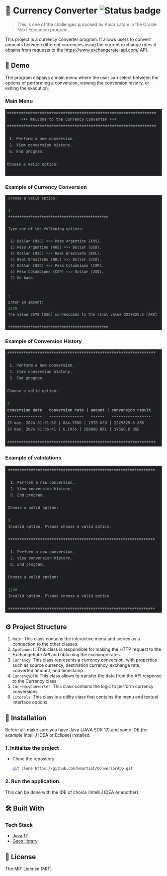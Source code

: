 # 💱 Currency Converter ![Status badge](https://img.shields.io/badge/status-in%20progress-yellow)

> This is one of the challenges proposed by Alura Latam in the Oracle Next Education program.

This project is a currency converter program. It allows users to convert amounts between different currencies using the
current exchange rates it obtains from requests to the https://www.exchangerate-api.com/ API.

## 🚀 Demo

The program displays a main menu where the user can select between the options of performing a conversion, viewing the
conversion history, or exiting the execution.

### Main Menu

![principal_menu.png](src/com/org/challenge/static/principal_menu.png)

### Example of Currency Conversion

![currency_conversion.png](src/com/org/challenge/static/currency_conversion.png)

### Example of Conversion History

![conversion_history.png](src/com/org/challenge/static/conversion_history.png)

### Example of validations

![validations.png](src/com/org/challenge/static/validations.png)

## ⚙️ Project Structure

1. `Main`: This class contains the interactive menu and serves as a connection to the other classes.
2. `ApiConnect`: This class is responsible for making the HTTP request to the ExchangeRate API and obtaining the
   exchange rates.
3. `Currency`: This class represents a currency conversion, with properties such as source currency, destination
   currency, exchange rate, converted amount, and timestamp.
4. `CurrencyDTO`: This class allows to transfer the data from the API response to the Currency class.
5. `CurrencyConverter`: This class contains the logic to perform currency conversions.
6. `Literals`: This class is a utility class that contains the menu and textual interface options.

## 🔧 Installation

Before all, make sure you have Java (JAVA SDK 17) and some IDE (for example IntelliJ IDEA or Eclipse) installed.

### 1. Initialize the project

- Clone the repository
  ``` bash
  git clone https://github.com/kmartiat/ConversorApp.git
  ```

### 2. Run the application.

This can be done with the IDE of choice (IntelliJ IDEA or another).

## 🛠️ Built With

### Tech Stack

<ul>
    <li><a href="https://www.oracle.com/pe/java/" target="_blank">Java 17</a></li>
    <li><a href="https://mvnrepository.com/artifact/com.google.code.gson/gson" target="_blank">Gson library</a></li>
</ul>

## 📝 License

The MIT License (MIT)